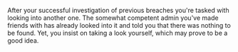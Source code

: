 After your successful investigation of previous breaches you're tasked with looking into another one. The somewhat competent admin you've made friends with has already looked into it and told you that there was nothing to be found. Yet, you insist on taking a look yourself, which may prove to be a good idea.
